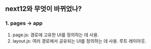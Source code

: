 ## next12와 무엇이 바뀌었나?

### 1. pages -> app

1. page.js: 경로에 고유한 UI를 정의하는 데 사용.
2. layout.js: 여러 경로에서 공유되는 UI를 정의하는 데 사용. 루트 레이아웃.
